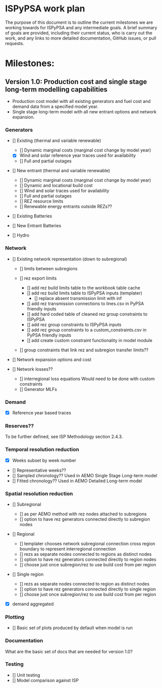 # ISPyPSA work plan

The purpose of this document is to outline the current milestones we are working towards for ISPyPSA and any 
intermediate goals. A brief summary of goals are provided, including their current status, who is carry out the work,
and any links to more detailed documentation, GitHub issues, or pull requests.

# Milestones:

## Version 1.0: Production cost and single stage long-term modelling capabilities

- Production cost model with all existing generators and fuel cost and demand data from a specified model year.
- Single stage long-term model with all new entrant options and network expansion.

### Generators 

- [] Existing (thermal and variable renewable)
  - [] Dynamic marginal costs (marginal cost change by model year)
  - [x] Wind and solar reference year traces used for availability
  - [] Full and partial outages

- [] New entrant (thermal and variable renewable)
  - [] Dynamic marginal costs (marginal cost change by model year)
  - [] Dynamic and locational build cost
  - [] Wind and solar traces used for availability
  - [] Full and partial outages 
  - [] REZ resource limits
  - [] Renewable energy entrants outside REZs??

- [] Existing Batteries

- [] New Entrant Batteries

- [] Hydro

### Network

- [] Existing network representation (down to subregional)
  - [] limits between subregions
  - [] rez export limits
    - [] add rez build limits table to the workbook table cache
    - [] add rez build limits table to ISPyPSA inputs (templater)
      - [] replace absent transmission limit with inf
    - [] add rez transmission connections to lines.csv in PyPSA friendly inputs
    - [] add hard coded table of cleaned rez group constraints to ISPyPSA
    - [] add rez group constraints to ISPyPSA inputs
    - [] add rez group constraints to a custom_constraints.csv in PyPSA friendly inputs
    - [] add create custom constraint functionality in model module

  - [] group constraints that link rez and subregion transfer limits??
  
- [] Network expansion options and cost

- [] Network losses??
  - [] interregional loss equations
    Would need to be done with custom constraints 
  - [] Generator MLFs

### Demand

- [x] Reference year based traces

### Reserves??

To be further defined, see ISP Methodology section 2.4.3.

### Temporal resolution reduction

- [x] Weeks subset by week number
- [] Representative weeks??
- [] Sampled chronology??
  Used in AEMO Single Stage Long-term model
- [] Fitted chronology??
  Used in AEMO Detailed Long-term model

### Spatial resolution reduction

- [] Subregional
  - [] as per AEMO method with rez nodes attached to subregions
  - [] option to have rez generators connected directly to subregion nodes
  
- [] Regional
  - [] templater chooses network subregional connection cross region boundary to represent interregional connection
  - [] rezs as separate nodes connected to regions as distinct nodes 
  - [] option to have rez generators connected directly to region nodes
  - [] choose just once subregion/rez to use build cost from per region
  
- [] Single region
  - [] rezs as separate nodes connected to region as distinct nodes 
  - [] option to have rez generators connected directly to single region
  - [] choose just once subregion/rez to use build cost from per region

- [x] demand aggregated

### Plotting

- [] Basic set of plots produced by default when model is run

### Documentation

What are the basic set of docs that are needed for version 1.0?

### Testing

- [] Unit testing
- [] Model comparison against ISP